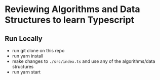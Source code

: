 # Reviewing Algorithms and Data Structures to learn Typescript

## Run Locally
- run git clone on this repo
- run yarn install
- make changes to `./src/index.ts` and use any of the algorithms/data structures
- run yarn start